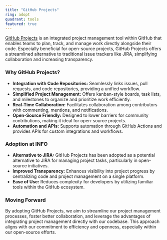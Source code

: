 ```yaml
---
title: "GitHub Projects"
ring: adopt
quadrant: tools
featured: true
---
```


[GitHub Projects](https://docs.github.com/en/issues/planning-and-tracking-with-projects) is an integrated project management tool within GitHub that enables teams to plan, track, and manage work directly alongside their code. Especially beneficial for open-source projects, GitHub Projects offers a streamlined alternative to traditional issue trackers like JIRA, simplifying collaboration and increasing transparency.

### Why GitHub Projects?

- **Integration with Code Repositories:** Seamlessly links issues, pull requests, and code repositories, providing a unified workflow.
- **Simplified Project Management:** Offers kanban-style boards, task lists, and milestones to organize and prioritize work efficiently.
- **Real-Time Collaboration:** Facilitates collaboration among contributors with commenting, mentions, and notifications.
- **Open-Source Friendly:** Designed to lower barriers for community contributions, making it ideal for open-source projects.
- **Automation and APIs:** Supports automation through GitHub Actions and provides APIs for custom integrations and workflows.

### Adoption at INFO

- **Alternative to JIRA:** GitHub Projects has been adopted as a potential alternative to JIRA for managing project tasks, particularly in open-source initiatives.
- **Improved Transparency:** Enhances visibility into project progress by centralizing code and project management on a single platform.
- **Ease of Use:** Reduces complexity for developers by utilizing familiar tools within the GitHub ecosystem.

### Moving Forward

By adopting GitHub Projects, we aim to streamline our project management processes, foster better collaboration, and leverage the advantages of integrating project management directly with our codebase. This approach aligns with our commitment to efficiency and openness, especially within our open-source efforts.
